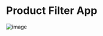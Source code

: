 # Product Filter App

![image](https://github.com/user-attachments/assets/7b2d4290-fd93-4a7c-868d-791bad3dae59)
